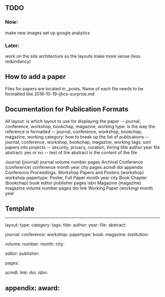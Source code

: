 ## TODO

### Now:
make new images
set up google analytics

### Later:
work on the site architecture so the layouts make more sense (less redundancy)

## How to add a paper

Files for papers are located in _posts. Name of each file needs to be formatted like 2016-10-19-ijhcs-surprise.md

## Documentation for Publication Formats

All
	layout: is which layout to use for displaying the paper -- journal, conference, workshop, bookchap, magazine, working
	type: is the way the reference is formatted -- journal, conference, workshop, bookchap, magazine, working
	category: how to break up the list of publications -- journal, conference, workshop, bookchap, magazine, working
	tags: sort papers into projects -- security, privacy, curation, ihiring
	title
	author
	year
	file
	abstract: yes or no -- text of the abstract is the content of the file

 Journal (journal)
	journal
	volume
	number
	pages
 Archival Conference (conference)
	conference
	month
	year
	city
	pages
	acmdl
	doi
	appendix
 Conference Proceedings, Workshop Papers and Posters (workshop)
	workshop
	papertype: Poster, Full Paper
	month
	year
	city
 Book Chapter (bookchap)
	book
	editor
	publisher
	pages
	isbn
 Magazine (magazine)
	magazine
	volume
	number
	pages
	doi
	link
 Working Paper (working)
	month
	year

## Template

---
layout: 
type: 
category: 
tags: 
title: 
author: 
year: 
file: 
abstract: 

journal: 
conference: 
workshop: 
papertype: 
book: 
magazine: 
institution: 

volume: 
number: 
month: 
city: 

editor:
publisher: 

pages: 

acmdl: 
link: 
doi: 
isbn: 

appendix: 
award: 
---
